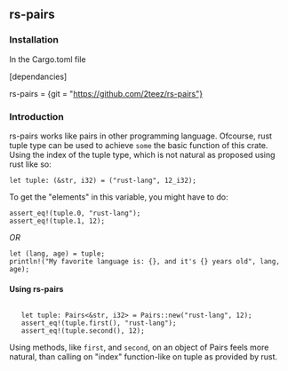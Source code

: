 ## rs-pairs

### Installation
In the Cargo.toml file

[dependancies]

rs-pairs = {git = "https://github.com/2teez/rs-pairs"}

### Introduction
rs-pairs works like pairs in other programming language. Ofcourse, rust tuple type can be used
to achieve ```some``` the basic function of this crate. Using the index of the tuple type, 
which is not natural as proposed using rust like so:

```
let tuple: (&str, i32) = ("rust-lang", 12_i32);
```

To get the "elements" in this variable, you might have to do:
``` 
assert_eq!(tuple.0, "rust-lang");
assert_eq!(tuple.1, 12);
```

*OR*

```
let (lang, age) = tuple;
println!("My favorite language is: {}, and it's {} years old", lang, age);
```

#### Using rs-pairs
```use rs-pairs::Pairs;

   let tuple: Pairs<&str, i32> = Pairs::new("rust-lang", 12);
   assert_eq!(tuple.first(), "rust-lang");
   assert_eq!(tuple.second(), 12);
```

Using methods, like `first`, and `second`, on an object of Pairs feels more natural, than 
calling on "index" function-like on tuple as provided by rust. 

